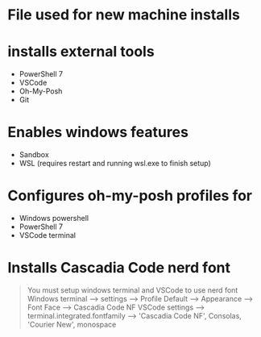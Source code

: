 # File used for new machine installs
# installs external tools
- PowerShell 7
- VSCode
- Oh-My-Posh
- Git

# Enables windows features
- Sandbox
- WSL (requires restart and running wsl.exe to finish setup)

# Configures oh-my-posh profiles for 
- Windows powershell
- PowerShell 7
- VSCode terminal

# Installs Cascadia Code nerd font
> You must setup windows terminal and VSCode to use nerd font
> Windows terminal --> settings --> Profile Default --> Appearance --> Font Face --> Cascadia Code NF
> VSCode settings --> terminal.integrated.fontfamily --> 'Cascadia Code NF', Consolas, 'Courier New', monospace
